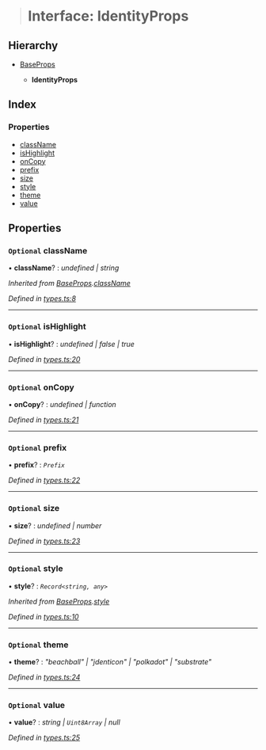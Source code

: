 > # Interface: IdentityProps

## Hierarchy

* [BaseProps](_types_.baseprops.md)

  * **IdentityProps**

## Index

### Properties

* [className](_types_.identityprops.md#optional-classname)
* [isHighlight](_types_.identityprops.md#optional-ishighlight)
* [onCopy](_types_.identityprops.md#optional-oncopy)
* [prefix](_types_.identityprops.md#optional-prefix)
* [size](_types_.identityprops.md#optional-size)
* [style](_types_.identityprops.md#optional-style)
* [theme](_types_.identityprops.md#optional-theme)
* [value](_types_.identityprops.md#optional-value)

## Properties

### `Optional` className

• **className**? : *undefined | string*

*Inherited from [BaseProps](_types_.baseprops.md).[className](_types_.baseprops.md#optional-classname)*

*Defined in [types.ts:8](https://github.com/polkadot-js/ui/blob/df5306b/packages/ui-identicon/src/types.ts#L8)*

___

### `Optional` isHighlight

• **isHighlight**? : *undefined | false | true*

*Defined in [types.ts:20](https://github.com/polkadot-js/ui/blob/df5306b/packages/ui-identicon/src/types.ts#L20)*

___

### `Optional` onCopy

• **onCopy**? : *undefined | function*

*Defined in [types.ts:21](https://github.com/polkadot-js/ui/blob/df5306b/packages/ui-identicon/src/types.ts#L21)*

___

### `Optional` prefix

• **prefix**? : *`Prefix`*

*Defined in [types.ts:22](https://github.com/polkadot-js/ui/blob/df5306b/packages/ui-identicon/src/types.ts#L22)*

___

### `Optional` size

• **size**? : *undefined | number*

*Defined in [types.ts:23](https://github.com/polkadot-js/ui/blob/df5306b/packages/ui-identicon/src/types.ts#L23)*

___

### `Optional` style

• **style**? : *`Record<string, any>`*

*Inherited from [BaseProps](_types_.baseprops.md).[style](_types_.baseprops.md#optional-style)*

*Defined in [types.ts:10](https://github.com/polkadot-js/ui/blob/df5306b/packages/ui-identicon/src/types.ts#L10)*

___

### `Optional` theme

• **theme**? : *"beachball" | "jdenticon" | "polkadot" | "substrate"*

*Defined in [types.ts:24](https://github.com/polkadot-js/ui/blob/df5306b/packages/ui-identicon/src/types.ts#L24)*

___

### `Optional` value

• **value**? : *string | `Uint8Array` | null*

*Defined in [types.ts:25](https://github.com/polkadot-js/ui/blob/df5306b/packages/ui-identicon/src/types.ts#L25)*
